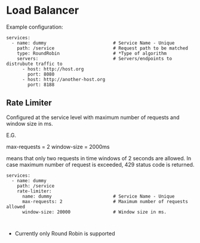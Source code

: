 # Load Balancer

Example configuration:

`````
services:
  - name: dummy                         # Service Name - Unique
    path: /service                      # Request path to be matched
    type: RoundRobin                    # *Type of algorithm
    servers:                            # Servers/endpoints to distrubute traffic to
      - host: http://host.org
        port: 8080
      - host: http://another-host.org
        port: 8188
``````

## Rate Limiter

Configured at the service level with maximum number of requests and window size in ms.

E.G.

max-requests = 2
window-size  = 2000ms

means that only two requests in time windows of 2 seconds are allowed.
In case maximum number of request is exceeded, 429 status code is returned.

`````
services:
  - name: dummy                                  
    path: /service   
    rate-limiter:
      name: dummy                       # Service Name - Unique
      max-requests: 2                   # Maximum number of requests allowed
      window-size: 20000                # Window size in ms. 
    
    
``````

* Currently only Round Robin is supported